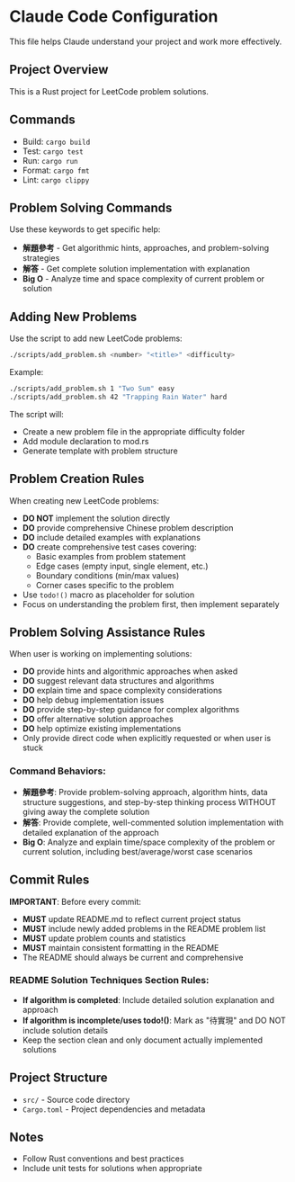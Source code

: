 # Claude Code Configuration

This file helps Claude understand your project and work more effectively.

## Project Overview
This is a Rust project for LeetCode problem solutions.

## Commands
- Build: `cargo build`
- Test: `cargo test`
- Run: `cargo run`
- Format: `cargo fmt`
- Lint: `cargo clippy`

## Problem Solving Commands
Use these keywords to get specific help:
- **解題參考** - Get algorithmic hints, approaches, and problem-solving strategies
- **解答** - Get complete solution implementation with explanation
- **Big O** - Analyze time and space complexity of current problem or solution

## Adding New Problems
Use the script to add new LeetCode problems:
```bash
./scripts/add_problem.sh <number> "<title>" <difficulty>
```

Example:
```bash
./scripts/add_problem.sh 1 "Two Sum" easy
./scripts/add_problem.sh 42 "Trapping Rain Water" hard
```

The script will:
- Create a new problem file in the appropriate difficulty folder
- Add module declaration to mod.rs
- Generate template with problem structure

## Problem Creation Rules
When creating new LeetCode problems:
- **DO NOT** implement the solution directly
- **DO** provide comprehensive Chinese problem description
- **DO** include detailed examples with explanations
- **DO** create comprehensive test cases covering:
  - Basic examples from problem statement
  - Edge cases (empty input, single element, etc.)
  - Boundary conditions (min/max values)
  - Corner cases specific to the problem
- Use `todo!()` macro as placeholder for solution
- Focus on understanding the problem first, then implement separately

## Problem Solving Assistance Rules
When user is working on implementing solutions:
- **DO** provide hints and algorithmic approaches when asked
- **DO** suggest relevant data structures and algorithms
- **DO** explain time and space complexity considerations
- **DO** help debug implementation issues
- **DO** provide step-by-step guidance for complex algorithms
- **DO** offer alternative solution approaches
- **DO** help optimize existing implementations
- Only provide direct code when explicitly requested or when user is stuck

### Command Behaviors:
- **解題參考**: Provide problem-solving approach, algorithm hints, data structure suggestions, and step-by-step thinking process WITHOUT giving away the complete solution
- **解答**: Provide complete, well-commented solution implementation with detailed explanation of the approach
- **Big O**: Analyze and explain time/space complexity of the problem or current solution, including best/average/worst case scenarios

## Commit Rules
**IMPORTANT**: Before every commit:
- **MUST** update README.md to reflect current project status
- **MUST** include newly added problems in the README problem list
- **MUST** update problem counts and statistics
- **MUST** maintain consistent formatting in the README
- The README should always be current and comprehensive

### README Solution Techniques Section Rules:
- **If algorithm is completed**: Include detailed solution explanation and approach
- **If algorithm is incomplete/uses todo!()**: Mark as "待實現" and DO NOT include solution details
- Keep the section clean and only document actually implemented solutions

## Project Structure
- `src/` - Source code directory
- `Cargo.toml` - Project dependencies and metadata

## Notes
- Follow Rust conventions and best practices
- Include unit tests for solutions when appropriate